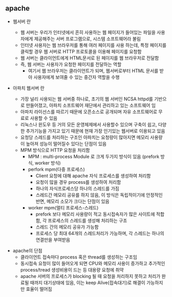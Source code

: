## apache
* 웹서버 란
    * 웹 서버는 우리가 인터넷에서 흔히 사용하는 웹 페이지가 들어있는 파일을 사용자에게 제공해주는 서버 프로그램으로, 시스템 소프트웨어라 불림
    * 인터넷 사용자는 웹 브라우저를 통해 여러 페이지를 사용 하는데, 특정 페이지를 클릭할 경우 웹 서버로 HTTP 프로토콜을 이용해 페이지를 요청함
    * 웹 서버는 클라이언트에게 HTML문서로 된 페이지를 웹 브라우저로 전달함
    * 즉, 웹 서버는 사용자가 요청한 페이지를 전달하는 역할
        * 여기서 웹 브라우저는 클라이언트가 되며, 웹서버로부터 HTML 문서를 받아 사용자에게 보여줄 수 있는 중간자 역할을 수행

* 아파치 웹서버 란
    * 가장 널리 사용되는 웹 서버중 하나로, 초기의 웹 서버인 NCSA httpd를 기반으로 만들어졌고, 아파치 소프트웨어 재단에서 관리하고 있는 소프트웨어 임
    * 아파치 라이선스를 따르기 때문에 오픈소스로 공개되며 자유 소프트웨어로 무료로 사용할 수 있음
    * 리눅스나 윈도우 등 거의 모든 운영체제에서 사용할수 있으며 구축이 쉽고, 다양한 추가기능을 가지고 있기 때문에 현재 가장 인기있는 웹서버로 이용되고 있음
    * 요청당 스레드를 처리하는 구조인 아파치는 요청량이 많아지면 메모리 사용량이 높아져 성능이 떨어질수 있다는 단점이 있음
    * MPM 방식으로 HTTP 요청을 처리함
        * MPM : multi-process Module 로 크게 두가지 방식이 있음 (prefork 방식, worker 방식)
        * perfork mpm(다중 프로세스)
            * Client 요청에 대해 apache 자식 프로세스를 생성하여 처리함
            * 요청이 많을 경우 process를 생성하여 처리함
            * 하나의 자식프로세스당 하나의 스레드를 가짐
            * 스레드간 메모리 공유를 하지 않음, 이 방식은 독립적이기에 안정적인 반면, 메모리 소모가 크다는 단점이 있음
        * worker mpm(멀티 프로세스-스레드)
            * prefork 보다 메모리 사용량이 적고 동시접속자가 많은 사이트에 적합함, 각 프로세스의 스레드를 생성해 처리하는 구조
            * 스레드 간의 메모리 공유가 가능함
            * 프로세스 당 최대 64개의 스레드처리가 가능하며, 각 스레드는 하나의 연결만을 부여받음

- apache의 단점
    - 클라이언트 접속마다 process 혹은 thread를 생성하는 구조임
    - 동시접속 요청이 많이 들어오게 되면 CPU와 메모리 사용이 증가하고 추가적인 process/tread 생성비용이 드는 등 대용량 요청에 취약
    - apache 서버의 프로세스가 blocking 될 때 요청을 처리하지 못하고 처리가 완료될 때까지 대기상태에 있음, 이는 keep Alive(접속대기)로 해결이 가능하지만 효율이 떨어짐
